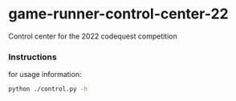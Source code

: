# game-runner-control-center-22
Control center for the 2022 codequest competition


### Instructions
for usage information:
```sh
python ./control.py -h 
```
